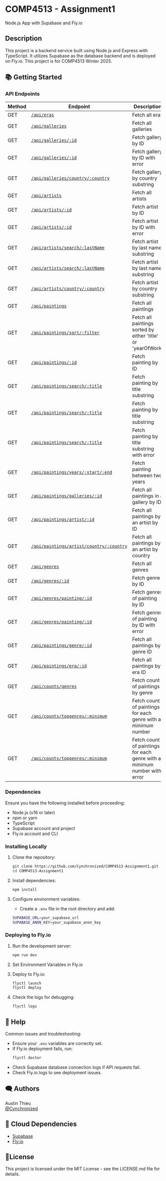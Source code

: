 # COMP4513 - Assignment1

Node.js App with Supabase and Fly.io

## Description

This project is a backend service built using Node.js and Express with TypeScript. It utilizes Supabase as the database backend and is deployed on Fly.io. This project is for COMP4513 Winter 2025.

## 📚 Getting Started

### API Endpoints

| Method | Endpoint | Description |
|--------|---------|-------------|
| GET    | [`/api/eras`](https://comp4513-assignment1.fly.dev/api/eras) | Fetch all eras |
| GET    | [`/api/galleries`](https://comp4513-assignment1.fly.dev/api/galleries) | Fetch all galleries |
| GET    | [`/api/galleries/:id`](https://comp4513-assignment1.fly.dev/api/galleries/30) | Fetch gallery by ID |
| GET    | [`/api/galleries/:id`](https://comp4513-assignment1.fly.dev/api/galleries/Calgary) | Fetch gallery by ID with error |
| GET    | [`/api/galleries/country/:country`](https://comp4513-assignment1.fly.dev/api/galleries/country/fra) | Fetch gallery by country substring |
| GET    | [`/api/artists`](https://comp4513-assignment1.fly.dev/api/artists) | Fetch all artists |
| GET    | [`/api/artists/:id`](https://comp4513-assignment1.fly.dev/api/artists/12) | Fetch artist by ID |
| GET    | [`/api/artists/:id`](https://comp4513-assignment1.fly.dev/api/artists/1223423) | Fetch artist by ID with error |
| GET    | [`/api/artists/search/:lastName`](https://comp4513-assignment1.fly.dev/api/artists/search/ma) | Fetch artist by last name substring |
| GET    | [`/api/artists/search/:lastName`](https://comp4513-assignment1.fly.dev/api/artists/search/mA) | Fetch artist by last name substring |
| GET    | [`/api/artists/country/:country`](https://comp4513-assignment1.fly.dev/api/artists/country/fra) | Fetch artist by country substring |
| GET    | [`/api/paintings`](https://comp4513-assignment1.fly.dev/api/paintings) | Fetch all paintings |
| GET    | [`/api/paintings/sort/:filter`](https://comp4513-assignment1.fly.dev/api/paintings/sort/yearOfWork) | Fetch all paintings sorted by either 'title' or 'yearOfWork' |
| GET    | [`/api/paintings/:id`](https://comp4513-assignment1.fly.dev/api/paintings/63) | Fetch painting by ID |
| GET    | [`/api/paintings/search/:title`](https://comp4513-assignment1.fly.dev/api/paintings/search/port) | Fetch painting by title substring |
| GET    | [`/api/paintings/search/:title`](https://comp4513-assignment1.fly.dev/api/paintings/search/pORt) | Fetch painting by title substring |
| GET    | [`/api/paintings/search/:title`](https://comp4513-assignment1.fly.dev/api/paintings/search/connolly) | Fetch painting by title substring with error |
| GET    | [`/api/paintings/years/:start/:end`](https://comp4513-assignment1.fly.dev/api/paintings/years/1800/1850) | Fetch painting between two years |
| GET    | [`/api/paintings/galleries/:id`](https://comp4513-assignment1.fly.dev/api/paintings/galleries/5) | Fetch all paintings in a gallery by ID |
| GET    | [`/api/paintings/artist/:id`](https://comp4513-assignment1.fly.dev/api/paintings/artist/16) | Fetch all paintings by an artist by ID |
| GET    | [`/api/paintings/artist/country/:country`](https://comp4513-assignment1.fly.dev/api/paintings/artist/country/ital) | Fetch all paintings by an artist by country |
| GET    | [`/api/genres`](https://comp4513-assignment1.fly.dev/api/genres) | Fetch all genres |
| GET    | [`/api/genres/:id`](https://comp4513-assignment1.fly.dev/api/genres/76) | Fetch genre by ID |
| GET    | [`/api/genres/painting/:id`](https://comp4513-assignment1.fly.dev/api/genres/painting/408) | Fetch genres of painting by ID |
| GET    | [`/api/genres/painting/:id`](https://comp4513-assignment1.fly.dev/api/genres/painting/jsdfhg) | Fetch genres of painting by ID with error |
| GET    | [`/api/paintings/genre/:id`](https://comp4513-assignment1.fly.dev/api/paintings/genre/78) | Fetch all paintings by genre ID |
| GET    | [`/api/paintings/era/:id`](https://comp4513-assignment1.fly.dev/api/paintings/era/2) | Fetch all paintings by era ID |
| GET    | [`/api/counts/genres`](https://comp4513-assignment1.fly.dev/api/counts/genres) | Fetch count of paintings by genre |
| GET    | [`/api/counts/topgenres/:minimum`](https://comp4513-assignment1.fly.dev/api/counts/topgenres/20) | Fetch count of paintings for each genre with a minimum number |
| GET    | [`/api/counts/topgenres/:minimum`](https://comp4513-assignment1.fly.dev/api/counts/topgenres/2034958) | Fetch count of paintings for each genre with a minimum number with error|
















### Dependencies

Ensure you have the following installed before proceeding:

* Node.js (v16 or later)
* npm or yarn
* TypeScript
* Supabase account and project
* Fly.io account and CLI

### Installing Locally

1. Clone the repository:
   ```sh
   git clone https://github.com/Cynchronized/COMP4513-Assignment1.git
   cd COMP4513-Assignment1
   ```

2. Install dependencies:
   ```sh
   npm install
   ```

3. Configure environment variables:
   * Create a `.env` file in the root directory and add:
   ```sh
   SUPABASE_URL=your_supabase_url
   SUPABASE_ANON_KEY=your_supabase_anon_key
   ```

### Deploying to Fly.io

1. Run the development server:
   ```sh
   npm run dev
   ```
2. Set Environment Variables in Fly.io 

3. Deploy to Fly.io:
   ```sh
   flyctl launch
   flyctl deploy
   ```

3. Check the logs for debugging:
   ```sh
   flyctl logs
   ```

## 🤝 Help

Common issues and troubleshooting:

* Ensure your `.env` variables are correctly set.
* If Fly.io deployment fails, run:
   ```sh
   flyctl doctor
   ```
* Check Supabase database connection logs if API requests fail.
* Check Fly.io logs to see deployment issues.

## 🗨️ Authors

Austin Thieu  
[@Cynchronized](https://github.com/Cynchronized)

## 🚀 Cloud Dependencies

* [Supabase](https://supabase.io/)
* [Fly.io](https://fly.io/)

## 📃License

This project is licensed under the MIT License - see the LICENSE.md file for details.
